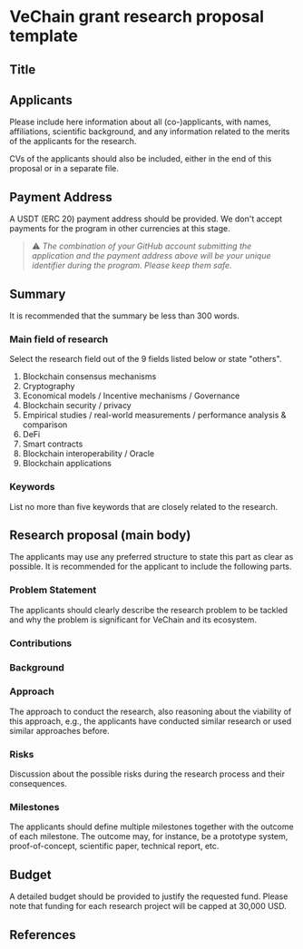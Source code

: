 # VeChain grant research proposal template

## Title

## Applicants

Please include here information about all (co-)applicants, with names, affiliations, scientific background, and any information related to the merits of the applicants for the research.

CVs of the applicants should also be included, either in the end of this proposal or in a separate file.

## Payment Address
A USDT (ERC 20) payment address should be provided. We don't accept payments for the program in other currencies at this stage. 

> ⚠️ *The combination of your GitHub account submitting the application and the payment address above will be your unique identifier during the program. Please keep them safe.*

## Summary

It is recommended that the summary be less than 300 words.

### Main field of research

Select the research field out of the 9 fields listed below or state &quot;others&quot;.

1. Blockchain consensus mechanisms
2. Cryptography
3. Economical models / Incentive mechanisms / Governance
4. Blockchain security / privacy
5. Empirical studies / real-world measurements / performance analysis &amp; comparison
6. DeFi
7. Smart contracts
8. Blockchain interoperability / Oracle
9. Blockchain applications

### Keywords

List no more than five keywords that are closely related to the research.

## Research proposal (main body)

The applicants may use any preferred structure to state this part as clear as possible. It is recommended for the applicant to include the following parts.

### Problem Statement

The applicants should clearly describe the research problem to be tackled and why the problem is significant for VeChain and its ecosystem.

### Contributions

### Background

### Approach

The approach to conduct the research, also reasoning about the viability of this approach, e.g., the applicants have conducted similar research or used similar approaches before.

### Risks

Discussion about the possible risks during the research process and their consequences.

### Milestones

The applicants should define multiple milestones together with the outcome of each milestone. The outcome may, for instance, be a prototype system, proof-of-concept, scientific paper, technical report, etc.

## Budget

A detailed budget should be provided to justify the requested fund. Please note that funding for each research project will be capped at 30,000 USD. 

## References

